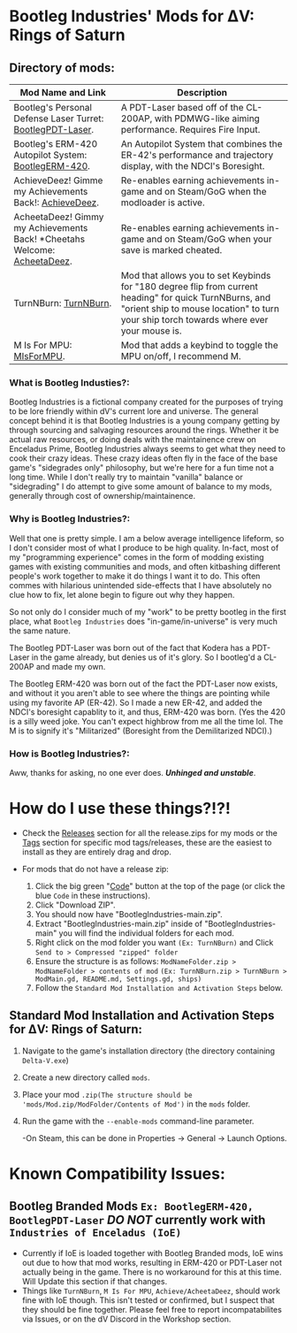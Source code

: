 # Bootleg Industries' Mods for ΔV: Rings of Saturn

## Directory of mods:

| Mod Name and Link | Description |
| --- | --- |
| Bootleg's Personal Defense Laser Turret: [BootlegPDT-Laser](https://github.com/digitalbarrito/BootlegIndustries/tree/main/BootlegPDT-Laser). | A PDT-Laser based off of the CL-200AP, with PDMWG-like aiming performance. Requires Fire Input. |
| Bootleg's ERM-420 Autopilot System: [BootlegERM-420](https://github.com/digitalbarrito/BootlegIndustries/tree/main/BootlegERM-420). | An Autopilot System that combines the ER-42's performance and trajectory display, with the NDCI's Boresight. |
| AchieveDeez! Gimme my Achievements Back!: [AchieveDeez](https://github.com/digitalbarrito/BootlegIndustries/tree/main/AchieveDeez). | Re-enables earning achievements in-game and on Steam/GoG when the modloader is active. |
| AcheetaDeez! Gimmy my Achievements Back! *Cheetahs Welcome: [AcheetaDeez](https://github.com/digitalbarrito/BootlegIndustries/tree/main/AcheetaDeez). | Re-enables earning achievements in-game and on Steam/GoG when your save is marked cheated. |
| TurnNBurn: [TurnNBurn](https://github.com/digitalbarrito/BootlegIndustries/tree/main/TurnNBurn). | Mod that allows you to set Keybinds for "180 degree flip from current heading" for quick TurnNBurns, and "orient ship to mouse location" to turn your ship torch towards where ever your mouse is. |
| M Is For MPU: [MIsForMPU](https://github.com/digitalbarrito/BootlegIndustries/tree/main/MIsForMPU). | Mod that adds a keybind to toggle the MPU on/off, I recommend M. |




### What is Bootleg Industies?:

   Bootleg Industries is a fictional company created for the purposes of trying to be lore friendly within dV's current lore and universe. The general concept behind it is that Bootleg Industries is a young company getting by through sourcing and salvaging resources around the rings. Whether it be actual raw resources, or doing deals with the maintainence crew on Enceladus Prime, Bootleg Industries always seems to get what they need to cook their crazy ideas. These crazy ideas often fly in the face of the base game's "sidegrades only" philosophy, but we're here for a fun time not a long time. While I don't really try to maintain "vanilla" balance or "sidegrading" I do attempt to give some amount of balance to my mods, generally through cost of ownership/maintainence. 

### Why is Bootleg Industries?:

   Well that one is pretty simple. I am a below average intelligence lifeform, so I don't consider most of what I produce to be high quality. In-fact, most of my "programming experience" comes in the form of modding existing games with existing communities and mods, and often kitbashing different people's work together to make it do things I want it to do. This often commes with hilarious unintended side-effects that I have absolutely no clue how to fix, let alone begin to figure out why they happen.

   So not only do I consider much of my "work" to be pretty bootleg in the first place, what `Bootleg Industries` does "in-game/in-universe" is very much the same nature. 

   The Bootleg PDT-Laser was born out of the fact that Kodera has a PDT-Laser in the game already, but denies us of it's glory. So I bootleg'd a CL-200AP and made my own.

   The Bootleg ERM-420 was born out of the fact the PDT-Laser now exists, and without it you aren't able to see where the things are pointing while using my favorite AP (ER-42). So I made a new ER-42, and added the NDCI's boresight capablity to it, and thus, ERM-420 was born. (Yes the 420 is a silly weed joke. You can't expect highbrow from me all the time lol. The M is to signify it's "Militarized" (Boresight from the Demilitarized NDCI).)

### How is Bootleg Industries?:

   Aww, thanks for asking, no one ever does. ***Unhinged and unstable***.


# How do I use these things?!?!

- Check the [Releases](https://github.com/digitalbarrito/BootlegIndustries/releases) section for all the release.zips for my mods or the [Tags](https://github.com/digitalbarrito/BootlegIndustries/tags) section for specific mod tags/releases, these are the easiest to install as they are entirely drag and drop.

- For mods that do not have a release zip:
  1) Click the big green "[Code](https://github.com/digitalbarrito/BootlegIndustries/archive/refs/heads/main.zip)" button at the top of the page (or click the blue `Code` in these instructions).
  2) Click "Download ZIP".
  3) You should now have "BootlegIndustries-main.zip".
  4) Extract "BootlegIndustries-main.zip" inside of "BootlegIndustries-main" you will find the individual folders for each mod.
  5) Right click on the mod folder you want `(Ex: TurnNBurn)` and Click `Send to > Compressed "zipped" folder`
  6) Ensure the structure is as follows: `ModNameFolder.zip > ModNameFolder > contents of mod` `(Ex: TurnNBurn.zip > TurnNBurn > ModMain.gd, README.md, Settings.gd, ships)`
  7) Follow the `Standard Mod Installation and Activation Steps` below.

## Standard Mod Installation and Activation Steps for ΔV: Rings of Saturn:

1) Navigate to the game's installation directory (the directory containing `Delta-V.exe`)
2) Create a new directory called `mods`.
3) Place your mod `.zip(The structure should be 'mods/Mod.zip/ModFolder/Contents of Mod')` in the `mods` folder.
4) Run the game with the `--enable-mods` command-line parameter.
       
    -On Steam, this can be done in Properties → General → Launch Options.

# **Known Compatibility Issues:**
## **Bootleg Branded Mods** `Ex: BootlegERM-420, BootlegPDT-Laser` ***DO NOT*** currently work with `Industries of Enceladus (IoE)`
- Currently if IoE is loaded together with Bootleg Branded mods, IoE wins out due to how that mod works, resulting in ERM-420 or PDT-Laser not actually being in the game. There is no workaround for this at this time. Will Update this section if that changes.
- Things like `TurnNBurn`, `M Is For MPU`, `Achieve/AcheetaDeez`, should work fine with IoE though. This isn't tested or confirmed, but I suspect that they should be fine together. Please feel free to report incompatabilites via Issues, or on the dV Discord in the Workshop section. 
